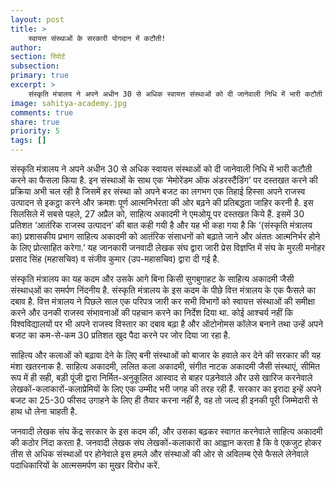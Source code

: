 ```yaml
---
layout: post
title: >
    स्वायत्त संस्थाओं के सरकारी योगदान में कटौती!
author:
section: रिपोर्ट
subsection:
primary: true
excerpt: >
    संस्कृति मंत्रालय ने अपने अधीन 30 से अधिक स्वायत्त संस्थाओं को दी जानेवाली निधि में भारी कटौती करने का फैसला किया है. इन संस्थाओं के साथ एक ‘मेमोरेंडम ऑफ अंडरस्टैंडिंग’ पर दस्तखत करने की प्रक्रिया अभी चल रही है जिसमें हर संस्था को अपने बजट का लगभग एक तिहाई हिस्सा अपने राजस्व उत्पादन से इकट्ठा करने और क्रमशः पूर्ण आत्मनिर्भरता की ओर बढ़ने की प्रतिबद्धता जाहिर करनी है.
image: sahitya-academy.jpg
comments: true
share: true
priority: 5
tags: []
---
```


संस्कृति मंत्रालय ने अपने अधीन 30 से अधिक स्वायत्त संस्थाओं को दी जानेवाली निधि में भारी कटौती करने का फैसला किया है. इन संस्थाओं के साथ एक ‘मेमोरेंडम ऑफ अंडरस्टैंडिंग’ पर दस्तखत करने की प्रक्रिया अभी चल रही है जिसमें हर संस्था को अपने बजट का लगभग एक तिहाई हिस्सा अपने राजस्व उत्पादन से इकट्ठा करने और क्रमशः पूर्ण आत्मनिर्भरता की ओर बढ़ने की प्रतिबद्धता जाहिर करनी है. इस सिलसिले में सबसे पहले, 27 अप्रैल को, साहित्य अकादमी ने एमओयू पर दस्तखत किये हैं. इसमें 30 प्रतिशत ‘आतंरिक राजस्व उत्पादन’ की बात कही गयी है और यह भी कहा गया है कि ‘(संस्कृति मंत्रालय का) प्रशासकीय प्रभाग साहित्य अकादमी को आतंरिक संसाधनों को बढ़ाते जाने और अंततः आत्मनिर्भर होने के लिए प्रोत्साहित करेगा.’ यह जानकारी जनवादी लेखक संघ द्वारा जारी प्रेस विज्ञप्ति में संघ के मुरली मनोहर प्रसाद सिंह (महासचिव) व संजीव कुमार (उप-महासचिव) द्वारा दी गई है.

संस्कृति मंत्रालय का यह कदम और उसके आगे बिना किसी सुगबुगाहट के साहित्य अकादमी जैसी संस्थाध्ओं का समर्पण निंदनीय है. संस्कृति मंत्रालय के इस कदम के पीछे वित्त मंत्रालय के एक फैसले का दबाव है. वित्त मंत्रालय ने पिछले साल एक परिपत्र जारी कर सभी विभागों को स्वायत्त संस्थाओं की समीक्षा करने और उनकी राजस्व संभावनाओं की पहचान करने का निर्देश दिया था. कोई आश्चर्य नहीं कि विश्वविद्यालयों पर भी अपने राजस्व विस्तार का दबाव बढ़ा है और ऑटोनोमस कॉलेज बनाने तथा उन्हें अपने बजट का कम-से-कम 30 प्रतिशत खुद पैदा करने पर जोर दिया जा रहा है.

साहित्य और कलाओं को बढ़ावा देने के लिए बनी संस्थाओं को बाजार के हवाले कर देने की सरकार की यह मंशा खतरनाक है. साहित्य अकादमी, ललित कला अकादमी, संगीत नाटक अकादमी जैसी संस्थाएं, सीमित रूप में ही सही, बड़ी पूंजी द्वारा निर्मित-अनुकूलित आस्वाद से बाहर पड़नेवाले और उसे खारिज करनेवाले लेखकों-कलाकारों-कलाप्रेमियों के लिए एक उम्मीद भरी जगह की तरह रही हैं. सरकार का इरादा इन्हें अपने बजट का 25-30 फीसद उगाहने के लिए ही तैयार करना नहीं है, वह तो जल्द ही इनकी पूरी जिम्मेदारी से हाथ धो लेना चाहती है.

जनवादी लेखक संघ केंद्र सरकार के इस कदम की, और उसका बढ़कर स्वागत करनेवाले साहित्य अकादमी की कठोर निंदा करता है. जनवादी लेखक संघ लेखकों-कलाकारों का आह्वान करता है कि वे एकजुट होकर तीस से अधिक संस्थाओं पर होनेवाले इस हमले और संस्थाओं की ओर से अविलम्ब ऐसे फैसले लेनेवाले पदाधिकारियों के आत्मसमर्पण का मुखर विरोध करें.
